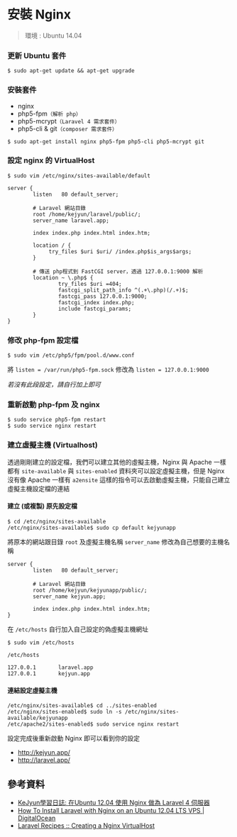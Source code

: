 # 安裝 Nginx

> 環境 : Ubuntu 14.04

### 更新 Ubuntu 套件

```shell
$ sudo apt-get update && apt-get upgrade
```

### 安裝套件
* nginx
* php5-fpm``（解析 php）``
* php5-mcrypt``（Laravel 4 需求套件）``
* php5-cli & git``（composer 需求套件）``

```shell
$ sudo apt-get install nginx php5-fpm php5-cli php5-mcrypt git
```

### 設定 nginx 的 VirtualHost

```shell
$ sudo vim /etc/nginx/sites-available/default
```

```
server {
        listen   80 default_server;

        # Laravel 網站目錄
        root /home/kejyun/laravel/public/;
        server_name laravel.app;

        index index.php index.html index.htm;

        location / {
             try_files $uri $uri/ /index.php$is_args$args;
        }

        # 傳送 php程式到 FastCGI server，透過 127.0.0.1:9000 解析
        location ~ \.php$ {
                try_files $uri =404;
                fastcgi_split_path_info ^(.+\.php)(/.+)$;
                fastcgi_pass 127.0.0.1:9000;
                fastcgi_index index.php;
                include fastcgi_params;
        }
}
```


### 修改 php-fpm 設定檔

```shell
$ sudo vim /etc/php5/fpm/pool.d/www.conf
```

將 `listen = /var/run/php5-fpm.sock` 修改為 `listen = 127.0.0.1:9000`

*若沒有此段設定，請自行加上即可*

### 重新啟動 php-fpm 及 nginx

```shell
$ sudo service php5-fpm restart
$ sudo service nginx restart
```

### 建立虛擬主機 (Virtualhost)

透過剛剛建立的設定檔，我們可以建立其他的虛擬主機，Nginx 與 Apache 一樣都有 `site-available` 與 `sites-enabled` 資料夾可以設定虛擬主機，但是 Nginx 沒有像 Apache 一樣有 `a2ensite` 這樣的指令可以去啟動虛擬主機，只能自己建立虛擬主機設定檔的連結

#### 建立 (或複製) 原先設定檔

```shell
$ cd /etc/nginx/sites-available
/etc/nginx/sites-available$ sudo cp default kejyunapp
```

將原本的網站跟目錄 `root` 及虛擬主機名稱 `server_name` 修改為自己想要的主機名稱

```
server {
        listen   80 default_server;

        # Laravel 網站目錄
        root /home/kejyun/kejyunapp/public/;
        server_name kejyun.app;

        index index.php index.html index.htm;
}
```

在 `/etc/hosts` 自行加入自己設定的偽虛擬主機網址

```shell
$ sudo vim /etc/hosts
```

```
/etc/hosts

127.0.0.1       laravel.app
127.0.0.1       kejyun.app
```

#### 連結設定虛擬主機

```shell
/etc/nginx/sites-available$ cd ../sites-enabled
/etc/nginx/sites-enabled$ sudo ln -s /etc/nginx/sites-available/kejyunapp
/etc/apache2/sites-enabled$ sudo service nginx restart
```

設定完成後重新啟動 Nginx 即可以看到你的設定

 - http://kejyun.app/
 - http://laravel.app/


## 參考資料
* [KeJyun學習日誌: 在Ubuntu 12.04 使用 Nginx 做為 Laravel 4 伺服器](http://blog.kejyun.com/2014/06/how-to-install-laravel-with-nginx-on-an-ubuntu12.04.html)
* [How To Install Laravel with Nginx on an Ubuntu 12.04 LTS VPS | DigitalOcean](https://www.digitalocean.com/community/tutorials/how-to-install-laravel-with-nginx-on-an-ubuntu-12-04-lts-vps)
* [Laravel Recipes :: Creating a Nginx VirtualHost](http://laravel-recipes.com/recipes/26/creating-a-nginx-virtualhost)
